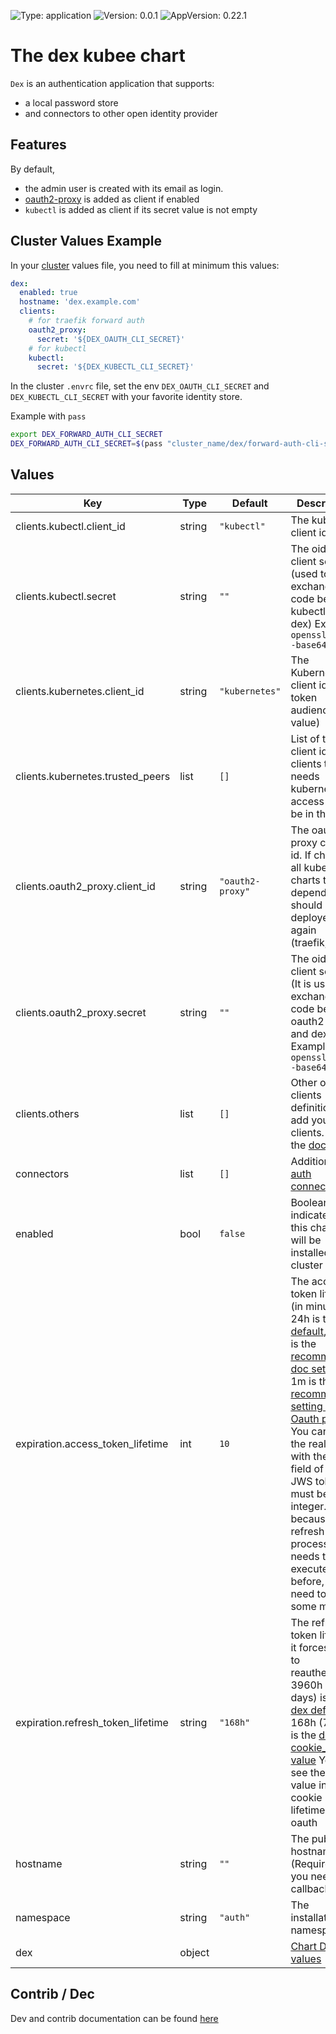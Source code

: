 
[//]: # (README.md generated by gotmpl. DO NOT EDIT.)

![Type: application](https://img.shields.io/badge/Type-application-informational?style=flat-square) ![Version: 0.0.1](https://img.shields.io/badge/Version-0.0.1-informational?style=flat-square) ![AppVersion: 0.22.1](https://img.shields.io/badge/AppVersion-0.22.1-informational?style=flat-square)

# The dex kubee chart

`Dex` is an authentication application that supports:
* a local password store
* and connectors to other open identity provider

## Features

By default,
* the admin user is created with its email as login.
* [oauth2-proxy](../oauth2-proxy/README.md) is added as client if enabled
* `kubectl` is added as client if its secret value is not empty

## Cluster Values Example

In your [cluster](../../../docs/site/cluster-creation.md) values file, you need to fill at minimum this values:
```yaml
dex:
  enabled: true
  hostname: 'dex.example.com'
  clients:
    # for traefik forward auth
    oauth2_proxy:
      secret: '${DEX_OAUTH_CLI_SECRET}'
    # for kubectl
    kubectl:
      secret: '${DEX_KUBECTL_CLI_SECRET}'
```

In the cluster `.envrc` file, set the env `DEX_OAUTH_CLI_SECRET` and `DEX_KUBECTL_CLI_SECRET` with your favorite identity store.

Example with `pass`
```bash
export DEX_FORWARD_AUTH_CLI_SECRET
DEX_FORWARD_AUTH_CLI_SECRET=$(pass "cluster_name/dex/forward-auth-cli-secret")
```

## Values

| Key | Type | Default | Description |
|-----|------|---------|-------------|
| clients.kubectl.client_id | string | `"kubectl"` | The kubectl client id |
| clients.kubectl.secret | string | `""` | The oidc client secret (used to exchange the code between kubectl and dex) Example: `openssl rand -base64 32` |
| clients.kubernetes.client_id | string | `"kubernetes"` | The Kubernetes client id (ie token audience, fix value) |
| clients.kubernetes.trusted_peers | list | `[]` | List of trusted client id All clients that needs kubernetes access should be in that list. |
| clients.oauth2_proxy.client_id | string | `"oauth2-proxy"` | The oauth2-proxy client id. If changed, all kubee charts that depends on it should be deployed again (traefik,...) |
| clients.oauth2_proxy.secret | string | `""` | The oidc client secret (It is used to exchange the code between oauth2-proxy and dex). Example: `openssl rand -base64 32` |
| clients.others | list | `[]` | Other oidc clients definition to add your own clients. See the [doc](https://dexidp.io/docs/guides/using-dex/#configuring-your-app) |
| connectors | list | `[]` | Additional [auth connectors](https://dexidp.io/docs/connectors) |
| enabled | bool | `false` | Boolean to indicate that this chart is or will be installed in the cluster |
| expiration.access_token_lifetime | int | `10` | The access token lifetime (in minutes) 24h is the [default](https://github.com/dexidp/dex/blob/65814bbd7746611a359408bb355fb4e12d6e2c14/config.yaml.dist#L89), 10m is the [recommended doc setting](https://dexidp.io/docs/configuration/tokens/#expiration-and-rotation-settings), 1m is the [recommended setting of Oauth proxy](https://oauth2-proxy.github.io/oauth2-proxy/configuration/session_storage). You can see the real value with the exp field of the JWS token It must be an integer. Why? because the refresh process needs to be executed before, we need to apply some math. |
| expiration.refresh_token_lifetime | string | `"168h"` | The refresh token lifetime, it forces users to reauthenticate 3960h (165 days) is the [dex default](https://github.com/dexidp/dex/blob/65814bbd7746611a359408bb355fb4e12d6e2c14/config.yaml.dist#L89), 168h (7 days) is the [default cookie_expire value](https://oauth2-proxy.github.io/oauth2-proxy/configuration/overview?_highlight=cookie_expire#cookie-options) You can see the real value in the cookie lifetime of oauth |
| hostname | string | `""` | The public hostname (Required as you need a callback) |
| namespace | string | `"auth"` | The installation namespace |
| dex | object | | [Chart Dex values](https://github.com/dexidp/helm-charts/blob/dex-0.22.1/charts/dex/values.yaml) |

## Contrib / Dec

Dev and contrib documentation can be found [here](contrib/contrib.md)

